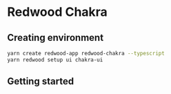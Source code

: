 # Redwood Chakra

## Creating environment

```sh
yarn create redwood-app redwood-chakra --typescript
yarn redwood setup ui chakra-ui
```

## Getting started